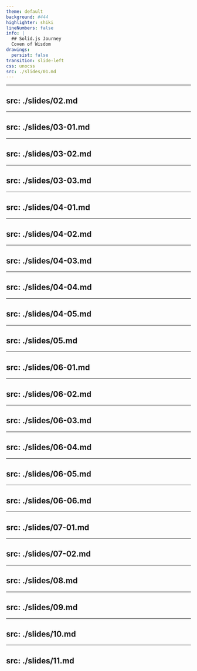 ```yaml
---
theme: default
background: #444
highlighter: shiki
lineNumbers: false
info: |
  ## Solid.js Journey
  Coven of Wisdom
drawings:
  persist: false
transition: slide-left
css: unocss
src: ./slides/01.md
---
```



---
src: ./slides/02.md
---

---
src: ./slides/03-01.md
---

---
src: ./slides/03-02.md
---

---
src: ./slides/03-03.md
---

---
src: ./slides/04-01.md
---

---
src: ./slides/04-02.md
---

---
src: ./slides/04-03.md
---

---
src: ./slides/04-04.md
---

---
src: ./slides/04-05.md
---

---
src: ./slides/05.md
---

---
src: ./slides/06-01.md
---

---
src: ./slides/06-02.md
---

---
src: ./slides/06-03.md
---

---
src: ./slides/06-04.md
---

---
src: ./slides/06-05.md
---

---
src: ./slides/06-06.md
---

---
src: ./slides/07-01.md
---

---
src: ./slides/07-02.md
---

---
src: ./slides/08.md
---

---
src: ./slides/09.md
---

---
src: ./slides/10.md
---

---
src: ./slides/11.md
---
